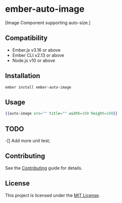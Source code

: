 ember-auto-image
==============================================================================

[Image Component supporting auto-size.]


Compatibility
------------------------------------------------------------------------------

* Ember.js v3.16 or above
* Ember CLI v2.13 or above
* Node.js v10 or above


Installation
------------------------------------------------------------------------------

```
ember install ember-auto-image
```


Usage
------------------------------------------------------------------------------

```hbs
{{auto-image src="" title="" width=100 height=100}}
```

TODO
------------------------------------------------------------------------------

-[] Add more unit test;

Contributing
------------------------------------------------------------------------------

See the [Contributing](CONTRIBUTING.md) guide for details.

License
------------------------------------------------------------------------------

This project is licensed under the [MIT License](LICENSE.md).
